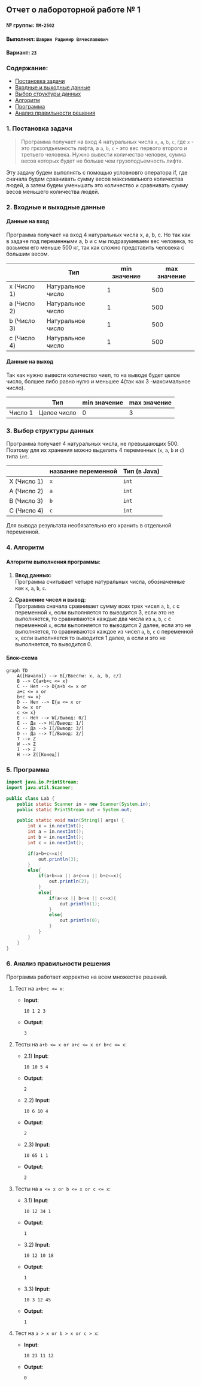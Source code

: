 ## Отчет о лабороторной работе № 1

#### № группы: `ПМ-2502`

#### Выполнил: `Шаврин Радимир Вячеславович`

#### Вариант: `23`

### Cодержание:

- [Постановка задачи](#1-постановка-задачи)
- [Входные и выходные данные](#2-входные-и-выходные-данные)
- [Выбор структуры данных](#3-выбор-структуры-данных)
- [Алгоритм](#4-алгоритм)
- [Программа](#5-программа)
- [Анализ правильности решения](#6-анализ-правильности-решения)

### 1. Постановка задачи

> Программа получает на вход 4 натуральных числа `x`, `a`, `b`, `c`, где `x` - это гркзопдъемность лифта, а `a`, `b`, `c` - это вес первого второго и третьего человека.
> Нужно вывести количество человек, сумма весов которых будет не больше чем грузоподъемность лифта.

Эту задачу будем выполнять с помощью условновго оператора if, где сначала будем сравнивать сумму весов максимального количества людей, а затем будем уменьшать это количество и сравнивать сумму весов меньшего количества людей.

### 2. Входные и выходные данные

#### Данные на вход

Программа получает на вход 4 натуральных числа x, a, b, c. Но так как в задаче под переменными a, b и с мы подразумеваем вес человека, то возьмем его меньше 500 кг, так как сложно представить человека с большим весом.

|             | Тип                | min значение    | max значение   |
|-------------|--------------------|-----------------|----------------|
| x (Число 1) | Натуральное число | 1 | 500 |
| a (Число 2) | Натуральное число | 1 | 500 |
| b (Число 3) | Натуральное число | 1 | 500 |
| c (Число 4) | Натуральное число | 1 | 500 |

#### Данные на выход

Так как нужно вывести количество чиел, то на выводе будет целое число, болшее либо равно нулю и меньшее 4(так как 3 -максимальное число).

|         | Тип                                | min значение | max значение   |
|---------|------------------------------------|--------------|----------------|
| Число 1 | Целое число | 0            | 3 |

### 3. Выбор структуры данных

Программа получает 4 натуральных числа, не превышающих 500. Поэтому для их хранения
можно выделить 4 переменных (`x`, `a`, `b` и `c`) типа `int`.

|             | название переменной | Тип (в Java) | 
|-------------|---------------------|--------------|
| X (Число 1) | `x`                 | `int`     |
| A (Число 2) | `a`                 | `int`     | 
| B (Число 3) | `b`                 | `int`     |
| C (Число 4) | `c`                 | `int`     | 

Для вывода результата необязательно его хранить в отдельной переменной.

### 4. Алгоритм

#### Алгоритм выполнения программы:

1. **Ввод данных:**  
   Программа считывает четыре натуральных числа, обозначенные как `x`, `a`, `b`, `c`.

2. **Сравнение чисел и вывод:**  
   Программа сначала сравнивает сумму всех трех чисел `a`, `b`, `c` с переменной `x`, если выполняется то выводится 3, если это не выполняется, то сравниваются каждые два числа из `a`, `b`, `c` с переменной `x`, если выполняется то выводится 2 далее, если это не выполняется, то сравниваются каждое из чисел `a`, `b`, `c` с переменной `x`, если выполняется то выводится 1 далее, а если и это не выполняется, то выводится 0.


#### Блок-схема

```mermaid
graph TD
    A([Начало]) --> B[/Ввести: x, a, b, c/]
    B --> C{a+b+c <= x}
    C -- Нет --> D{a+b <= x or 
    a+c <= x or 
    b+c <= x}
    D -- Нет --> E{a <= x or 
    b <= x or 
    c <= x}
    E -- Нет --> W[/Вывод: 0/]
    E -- Да --> H[/Вывод: 1/]
    C -- Да --> I[/Вывод: 3/]
    D -- Да --> T[/Вывод: 2/]
    T --> Z
    W --> Z
    I --> Z
    H --> Z([Конец])

```

### 5. Программа

```java
import java.io.PrintStream;
import java.util.Scanner;

public class Lab {
    public static Scanner in = new Scanner(System.in);
    public static PrintStream out = System.out;

    public static void main(String[] args) {
        int x = in.nextInt();
        int a = in.nextInt();
        int b = in.nextInt();
        int c = in.nextInt();

        if(a+b+c<=x){
            out.println(3);
        }
        else{
            if(a+b<=x || a+c<=x || b+c<=x){
                out.println(2);
            }
            else{
                if(a<=x || b<=x || c<=x){
                    out.println(1);
                }
                else{
                    out.println(0);
                }
            }
        }
    }
}
```

### 6. Анализ правильности решения

Программа работает корректно на всем множестве решений.

1. Тест на `a+b+c <= x`:

    - **Input**:
        ```
        10 1 2 3
        ```

    - **Output**:
        ```
        3
        ```

2. Тесты на `a+b <= x or a+c <= x or b+c <= x`:

    - 2.1) **Input**:
        ```
        10 10 5 4
        ```

    - **Output**:
        ```
        2
        ```
   - 2.2) **Input**:
        ```
        10 6 10 4
        ```

    - **Output**:
        ```
        2
        ```
   - 2.3) **Input**:
        ```
        10 65 1 1
        ```

    - **Output**:
        ```
        2
        ```

3. Тесты на `a <= x or b <= x or c <= x`:

    - 3.1) **Input**:
        ```
        10 12 34 1
        ```

    - **Output**:
        ```
        1
        ```
   - 3.2) **Input**:
        ```
        10 12 10 18
        ```

    - **Output**:
        ```
        1
        ```
   - 3.3) **Input**:
        ```
        10 3 12 45
        ```

    - **Output**:
        ```
        1
        ```

4. Тест на `a > x or b > x or c > x`:

    - **Input**:
        ```
        10 23 11 12
        ```

    - **Output**:
        ```
        0
        ```
